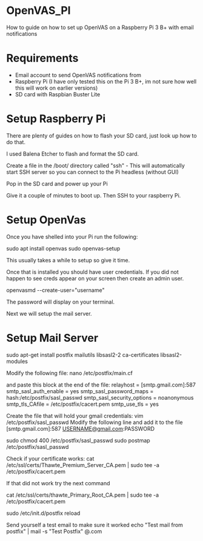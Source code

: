# OpenVAS_PI
How to guide on how to set up OpenVAS on a Raspberry Pi 3 B+ with email notifications

# Requirements

* Email account to send OpenVAS notifications from
* Raspberry Pi (I have only tested this on the Pi 3 B+, im not sure how well this will work on earlier versions)
* SD card with Raspbian Buster Lite

# Setup Raspberry Pi
There are plenty of guides on how to flash your SD card, just look up how to do that. 

I used Balena Etcher to flash and format the SD card.

Create a file in the /boot/ directory called "ssh" - This will automatically start SSH server so you can connect to the Pi headless (without GUI)

Pop in the SD card and power up your Pi

Give it a couple of minutes to boot up. Then SSH to your raspberry Pi. 

# Setup OpenVas
Once you have shelled into your Pi run the following:

sudo apt install openvas
sudo openvas-setup

This usually takes a while to setup so give it time.

Once that is installed you should have user credentials. If you did not happen to see creds appear on your screen then create an admin user.

openvasmd --create-user="username"

The password will display on your terminal. 

Next we will setup the mail server.

# Setup Mail Server

sudo apt-get install postfix mailutils libsasl2-2 ca-certificates libsasl2-modules

Modify the following file:
nano /etc/postfix/main.cf

and paste this block at the end of the file:
relayhost = [smtp.gmail.com]:587
smtp_sasl_auth_enable = yes
smtp_sasl_password_maps = hash:/etc/postfix/sasl_passwd
smtp_sasl_security_options = noanonymous
smtp_tls_CAfile = /etc/postfix/cacert.pem
smtp_use_tls = yes

Create the file that will hold your gmail credentials:
vim /etc/postfix/sasl_passwd
Modify the following line and add it to the file
[smtp.gmail.com]:587    USERNAME@gmail.com:PASSWORD

sudo chmod 400 /etc/postfix/sasl_passwd
sudo postmap /etc/postfix/sasl_passwd

Check if your certificate works:
cat /etc/ssl/certs/Thawte_Premium_Server_CA.pem | sudo tee -a /etc/postfix/cacert.pem

If that did not work try the next command

cat /etc/ssl/certs/thawte_Primary_Root_CA.pem | sudo tee -a /etc/postfix/cacert.pem

sudo /etc/init.d/postfix reload


Send yourself a test email to make sure it worked
echo "Test mail from postfix" | mail -s "Test Postfix" <username>@<domain>.com
  
  
